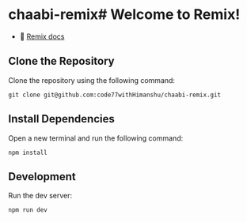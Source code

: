# chaabi-remix# Welcome to Remix!

- 📖 [Remix docs](https://remix.run/docs)

## Clone the Repository

Clone the repository using the following command:

```shellscript
git clone git@github.com:code77withHimanshu/chaabi-remix.git
```

## Install Dependencies

Open a new terminal and run the following command:

```shellscript
npm install
```

## Development

Run the dev server:

```shellscript
npm run dev
```

